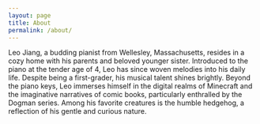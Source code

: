 ```yaml
---
layout: page
title: About
permalink: /about/
---
```


Leo Jiang, a budding pianist from Wellesley, Massachusetts, resides in a cozy home with his parents and beloved younger sister. Introduced to the piano at the tender age of 4, Leo has since woven melodies into his daily life. Despite being a first-grader, his musical talent shines brightly. Beyond the piano keys, Leo immerses himself in the digital realms of Minecraft and the imaginative narratives of comic books, particularly enthralled by the Dogman series. Among his favorite creatures is the humble hedgehog, a reflection of his gentle and curious nature.
